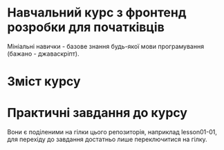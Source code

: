 # Навчальний курс з фронтенд розробки для початківців

Мініальні навички - базове знання будь-якої мови програмування (бажано - джаваскріпт).

# Зміст курсу


# Практичні завдання до курсу
Вони є поділеними на гілки цього репозиторія, наприклад lesson01-01, для перехіду до завдання достатньо лише переключитися на гілку. 
